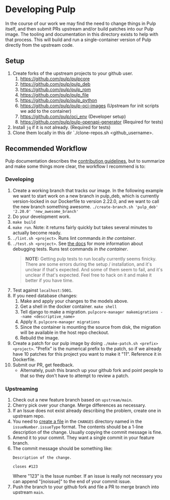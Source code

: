 # Developing Pulp

In the course of our work we may find the need to change things in Pulp itself, and then submit
PRs upstream and/or build patches into our Pulp image.
The tooling and documentation in this directory exists to help with that process.
This will build and run a single-container version of Pulp directly from the upstream code.

## Setup

1. Create forks of the upstream projects to your github user.
    1. https://github.com/pulp/pulpcore
    1. https://github.com/pulp/pulp_deb
    1. https://github.com/pulp/pulp_rpm
    1. https://github.com/pulp/pulp_file
    1. https://github.com/pulp/pulp_python
    1. https://github.com/pulp/pulp-oci-images (Upstream for init scripts we add to the container)
    1. https://github.com/pulp/oci_env (Developer setup)
    1. https://github.com/pulp/pulp-openapi-generator (Required for tests)
1. Install `jq` if it is not already. (Required for tests)
1. Clone them locally in this dir `./clone-repos.sh <github_username>.

## Recommended Workflow

Pulp documentation describes the
[contribution guidelines](https://docs.pulpproject.org/pulpcore/contributing/index.html), but to
summarize and make some things more clear, the workflow I recommend is to:

### Developing
1. Create a working branch that tracks our image.
   In the following example we want to start work on a new branch in pulp_deb, which is currently
   version-locked in our Dockerfile to version 2.22.0, and we want to call the new branch something
   awesome.
   `./create-branch.sh 'pulp_deb' '2.20.0' 'new_awesome_branch'`
1. Do your development work.
1. `make build`
1. `make run`. Note: it returns fairly quickly but takes several minutes to actually become ready.
1. `./lint.sh <project>`. Runs lint commands *in the container*.
1. `./test.sh <project>`. See [the docs](https://github.com/pulp/oci_env#debugging-functional-tests)
   for more information about debugging tests. Runs test commands *in the container*.
   > **NOTE:** Getting pulp tests to run locally currently seems finicky. 
   > There are some errors during the setup / installation, and it's unclear if that's expected.
   > And some of them seem to fail, and it's unclear if that's expected.
   > Feel free to hack on it and make it better if you have time.
1. Test against `localhost:5001`.
1. If you need database changes:
   1. Make and apply your changes to the models above.
   1. Get a shell in the docker container. `make shell`
   1. Tell django to make a migration. `pulpcore-manager makemigrations --name <descriptive_name>`
   1. Apply it. `pulpcore-manager migrations`
   1. Since the container is mounting the source from disk, the migration will be available in the
      host repo checkout.
   1. Rebuild the image.
1. Create a patch for our pulp image by doing `./make-patch.sh <prefix> <project>`. 
   "Prefix" is the numerical prefix to the patch, so if we already have 10 patches for this project
   you want to make it "11".
   Reference it in Dockerfile.
1. Submit our PR, get feedback.
   * Alternately, push this branch up your github fork and point people to that so they don't have
     to attempt to review a patch.

### Upstreaming
1. Check out a new feature branch based on `upstream/main`.
1. Cherry pick over your change. Merge differences as necessary. 
1. If an Issue does not exist already describing the problem, create one in upstream repo.
1. You need to
   [create a file](https://docs.pulpproject.org/pulpcore/contributing/git.html#changelog-update) in
   the `CHANGES` directory named in the `issueNumber.issueType` format.
   The contents should be a 1-line description of the change.
   Usually copying the commit message is fine.
1. Amend it to your commit. They want a single commit in your feature branch.
1. The commit message should be something like:
   ```
   Description of the change.

   closes #123
   ```
   Where "123" is the Issue number.
   If an issue is really not necessary you can append "[noissue]" to the end of your commit issue.
1. Push the branch to your github fork and file a PR to merge branch into upstream `main`.
